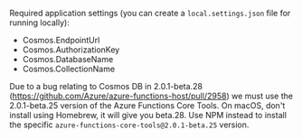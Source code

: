 
Required application settings (you can create a `local.settings.json` file for running locally):

- Cosmos.EndpointUrl
- Cosmos.AuthorizationKey
- Cosmos.DatabaseName
- Cosmos.CollectionName

Due to a bug relating to Cosmos DB in 2.0.1-beta.28 (https://github.com/Azure/azure-functions-host/pull/2958) we must use the 2.0.1-beta.25 version of the Azure Functions Core Tools.
On macOS, don't install using Homebrew, it will give you beta.28. Use NPM instead to install the specific `azure-functions-core-tools@2.0.1-beta.25` version.

